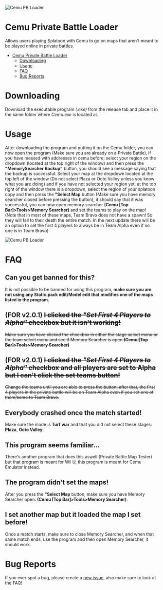 </p>
  <img src="https://media.discordapp.net/attachments/1023648075937497110/1034236447248625755/icon.png" alt="Cemu PB Loader"/>
</p>

# Cemu Private Battle Loader
Allows users playing Splatoon with Cemu to go on maps that aren't meant to be played online in private battles.

- [Cemu Private Battle Loader](#cemu-private-battle-loader)
  - [Downloading](#downloading)
  - [Usage](#usage)
  - [FAQ](#faq)
  - [Bug Reports](#bug-reports)

# Downloading
Download the executable program *(.exe)* from the release tab and place it in the same folder where *Cemu.exe* is located at.

# Usage
After downloading the program and putting it on the Cemu folder, you can now open the program (Make sure you are already on a Private Battle), if you have messed with addresses in cemu before; select your region on the dropdown (located at the top right of the window) and then press the **"MemorySearcher Backup"** button, you should see a message saying that the backup is successful. Select your map at the dropdown located at the top left of the window (Do not select Plaza or Octo Valley unless you know what you are doing) and if you have not selected your region yet, at the top right of the window there is a dropdown, select the region of your splatoon copy and then press the **"Select Map** button (Make sure you have memory searcher closed before pressing the button), it should say that it was successful, you can now open memory searcher **(Cemu [Top Bar]>Tools>Memory Searcher)** and set the teams to play on the map! (Note that in most of these maps, Team Bravo does not have a spawn! So they will fall to their death the entire match. In the next update there will be an option to set the first 4 players to always be in Team Alpha even if no one is in Team Bravo)

</p>
  <img src="https://media.discordapp.net/attachments/1023648075937497110/1034278775409614899/unknown.png" alt="Cemu PB Loader"/>
</p>

# FAQ

## Can you get banned for this?
It is not possible to be banned for using this program, **make sure you are not using any Static.pack edit/Model edit that modifies one of the maps listed in the program.**

## (FOR v2.0.1) ~~I clicked the *"Set First 4 Players to Alpha"* checkbox but it isn't working!~~
~~Make sure you have clicked the checkbox in either the stage select menu or the team select menu and see if Memory Searcher is open **(Cemu [Top Bar]>Tools>Memory Searcher)**~~

## (FOR v2.0.1) ~~I clicked the *"Set First 4 Players to Alpha"* checkbox and all players are set to Alpha but I can't click the set teams button!~~
~~Change the teams until you are able to press the button, after that, the first 4 players in the private battle will be on Team Alpha even if you set one of them/some to Team Bravo.~~

## Everybody crashed once the match started!
Make sure the mode is **Turf war** and that you did not select these stages: **Plaza**, **Octo Valley**.

## This program seems familiar...
There's another program that does this aswell (Private Battle Map Tester) but that program is meant for Wii U, this program is meant for Cemu Emulator instead.

## The program didn't set the maps!
After you press the **"Select Map** button, make sure you have Memory Searcher open: **(Cemu [Top Bar]>Tools>Memory Searcher)**.

## I set another map but it loaded the map I set before!
Once a match starts, make sure to close Memory Searcher, and when that same match ends, use the program and then open Memory Searcher, it should work.

# Bug Reports
If you ever spot a bug, please create a [new issue](https://github.com/token-canary/Cemu_PrivateBattleLoader/issues), also make sure to look at the FAQ!
